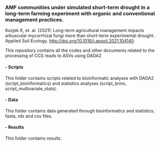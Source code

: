 ### AMF communities under simulated short-term drought in a long-term farming experiment with organic and conventional management practices.

Kozjek K, et. al. (2021): Long-term agricultural management impacts arbuscular mycorrhizal fungi more than short-term experimental drought. Applied Soil Ecology. 
http://doi.org/10.1016/j.apsoil.2021.104140 

This repository contains all the codes and other documents related to the processing of CCS reads to ASVs using DADA2

#### - Scripts
This folder contains scripts related to bioinformatic analyses with DADA2 (script_bioinformatics) and statistics analyses (script_brms, script_multivariate_stats). 
#### - Data
This folder contains data generated through bioinformatics and statistics; fasta, rds and csv files.
#### - Results
This folder contains results.
